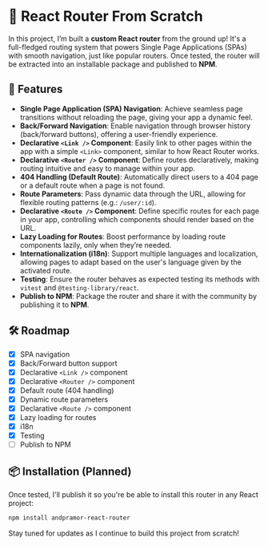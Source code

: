 # 🚀 React Router From Scratch

In this project, I’m built a **custom React router** from the ground up! It's a full-fledged routing system that powers Single Page Applications (SPAs) with smooth navigation, just like popular routers. Once tested, the router will be extracted into an installable package and published to **NPM**.

## 🌟 Features

- **Single Page Application (SPA) Navigation**: Achieve seamless page transitions without reloading the page, giving your app a dynamic feel.
- **Back/Forward Navigation**: Enable navigation through browser history (back/forward buttons), offering a user-friendly experience.
- **Declarative `<Link />` Component**: Easily link to other pages within the app with a simple `<Link>` component, similar to how React Router works.
- **Declarative `<Router />` Component**: Define routes declaratively, making routing intuitive and easy to manage within your app.
- **404 Handling (Default Route)**: Automatically direct users to a 404 page or a default route when a page is not found.
- **Route Parameters**: Pass dynamic data through the URL, allowing for flexible routing patterns (e.g.: `/user/:id`).
- **Declarative `<Route />` Component**: Define specific routes for each page in your app, controlling which components should render based on the URL.
- **Lazy Loading for Routes**: Boost performance by loading route components lazily, only when they’re needed.
- **Internationalization (i18n)**: Support multiple languages and localization, allowing pages to adapt based on the user's language given by the activated route.
- **Testing**: Ensure the router behaves as expected testing its methods with `vitest` and `@testing-library/react`.
- **Publish to NPM**: Package the router and share it with the community by publishing it to **NPM**.

## 🛠️ Roadmap

- [x] SPA navigation
- [X] Back/Forward button support
- [x] Declarative `<Link />` component
- [x] Declarative `<Router />` component
- [x] Default route (404 handling)
- [x] Dynamic route parameters
- [x] Declarative `<Route />` component
- [x] Lazy loading for routes
- [x] i18n
- [x] Testing
- [ ] Publish to NPM

## 📦 Installation (Planned)

Once tested, I'll publish it so you're be able to install this router in any React project:
```bash
npm install andpramor-react-router
```

Stay tuned for updates as I continue to build this project from scratch!
